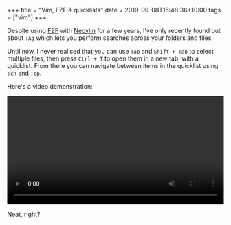 +++
title = "Vim, FZF & quicklists"
date = 2019-09-08T15:48:36+10:00
tags = ["vim"]
+++

Despite using [FZF](https://github.com/junegunn/fzf) with [Neovim](https://github.com/neovim/neovim) for a few years, I've only recently found out about `:Ag` which lets you perform searches across your folders and files.

Until now, I never realised that you can use `Tab` and `Shift + Tab` to select multiple files, then press `Ctrl + T` to open them in a new tab, with a quicklist. From there you can navigate between items in the quicklist using `:cn` and `:cp`.

Here's a video demonstration:

<video controls width='100%'>
	<source src='https://d.pr/Qh1HfA.webm' type='video/webm'>
	Your browser doesn't support the HTML5 video tag :(
</video>

Neat, right?


